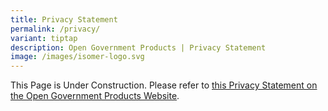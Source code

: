 ```yaml
---
title: Privacy Statement
permalink: /privacy/
variant: tiptap
description: Open Government Products | Privacy Statement
image: /images/isomer-logo.svg
---
```

<p>This Page is Under Construction. Please refer to <a href="https://www.open.gov.sg/privacy/" rel="noopener noreferrer nofollow" target="_blank">this Privacy Statement on the Open Government Products Website</a>.</p>
